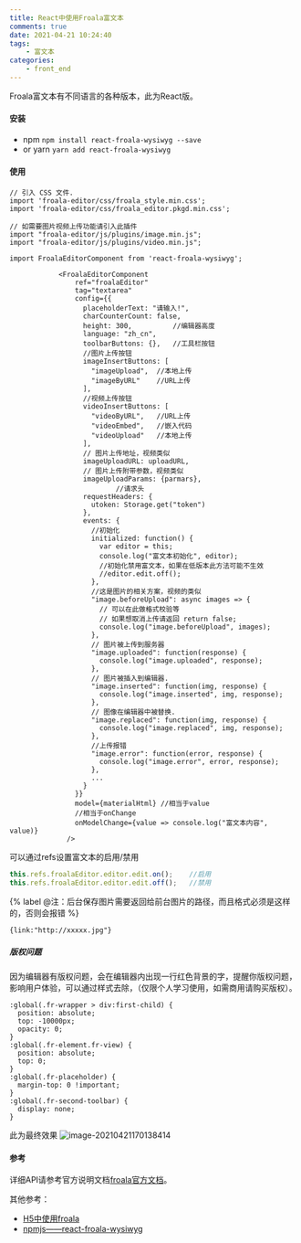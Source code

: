 ```yaml
---
title: React中使用Froala富文本
comments: true
date: 2021-04-21 10:24:40
tags: 
    - 富文本
categories:
    - front_end
---
```


Froala富文本有不同语言的各种版本，此为React版。

<!-- more -->

#### 安装

+ npm	   `npm install react-froala-wysiwyg --save`
+ or yarn   `yarn add react-froala-wysiwyg`

#### 使用

```react
// 引入 CSS 文件.
import 'froala-editor/css/froala_style.min.css';
import 'froala-editor/css/froala_editor.pkgd.min.css';

// 如需要图片视频上传功能请引入此插件
import "froala-editor/js/plugins/image.min.js";
import "froala-editor/js/plugins/video.min.js";

import FroalaEditorComponent from 'react-froala-wysiwyg';

            <FroalaEditorComponent
                ref="froalaEditor"
                tag="textarea"
                config={{
                  placeholderText: "请输入!",
                  charCounterCount: false,
                  height: 300,			//编辑器高度
                  language: "zh_cn",
                  toolbarButtons: {},	//工具栏按钮
                  //图片上传按钮
                  imageInsertButtons: [
                    "imageUpload",	//本地上传
                    "imageByURL"	//URL上传
                  ],
                  //视频上传按钮
                  videoInsertButtons: [
                    "videoByURL",	//URL上传
                    "videoEmbed",	//嵌入代码
                    "videoUpload"	//本地上传
                  ],
                  // 图片上传地址，视频类似
                  imageUploadURL: uploadURL,
                  // 图片上传附带参数，视频类似
                  imageUploadParams: {parmars},
				          //请求头
                  requestHeaders: { 
                    utoken: Storage.get("token")
                  },
                  events: {
                  	//初始化
                    initialized: function() {
                      var editor = this;
                      console.log("富文本初始化", editor);
                      //初始化禁用富文本，如果在低版本此方法可能不生效
                      //editor.edit.off();
                    },
                    //这是图片的相关方案，视频的类似
                    "image.beforeUpload": async images => {
                      // 可以在此做格式校验等
                      // 如果想取消上传请返回 return false;
                      console.log("image.beforeUpload", images);
                    },
                    // 图片被上传到服务器
                    "image.uploaded": function(response) {
                      console.log("image.uploaded", response);
                    },
                    // 图片被插入到编辑器.
                    "image.inserted": function(img, response) {
                      console.log("image.inserted", img, response);
                    },
                    // 图像在编辑器中被替换.
                    "image.replaced": function(img, response) {
                      console.log("image.replaced", img, response);
                    },
                    //上传报错
                    "image.error": function(error, response) {
                      console.log("image.error", error, response);
                    },
                    ...
                  }
                }}
                model={materialHtml} //相当于value
                //相当于onChange
                onModelChange={value => console.log("富文本内容", value)} 
              />
```

可以通过refs设置富文本的启用/禁用

```js
this.refs.froalaEditor.editor.edit.on();	//启用
this.refs.froalaEditor.editor.edit.off(); 	//禁用
```

{% label @注：后台保存图片需要返回给前台图片的路径，而且格式必须是这样的，否则会报错 %}

```
{link:"http://xxxxx.jpg"}
```

##### 版权问题

因为编辑器有版权问题，会在编辑器内出现一行红色背景的字，提醒你版权问题，影响用户体验，可以通过样式去除，（仅限个人学习使用，如需商用请购买版权）。

```less
:global(.fr-wrapper > div:first-child) {
  position: absolute;
  top: -10000px;
  opacity: 0;
}
:global(.fr-element.fr-view) {
  position: absolute;
  top: 0;
}
:global(.fr-placeholder) {
  margin-top: 0 !important;
}
:global(.fr-second-toolbar) {
  display: none;
}

```

此为最终效果
![image-20210421170138414](/hexo_blog/images/image-20210421170138414.png)

#### 参考

详细API请参考官方说明文档[froala官方文档](https://froala.com/wysiwyg-editor/docs/)。

其他参考：

+ [H5中使用froala](https://blog.csdn.net/lianzhang861/article/details/83590084)
+ [npmjs——react-froala-wysiwyg](https://www.npmjs.com/package/react-froala-wysiwyg)